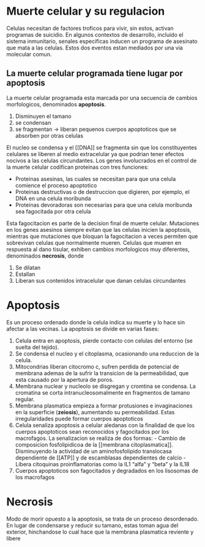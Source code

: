 # Muerte celular y su regulacion

Celulas necesitan de factores troficos para vivir, sin estos, activan programas de suicidio.
En algunos contextos de desarrollo, incluido el sistema inmunitario, senales especificas inducen un programa de asesinato que mata a las celulas.
Estos dos eventos estan mediados por una via molecular comun.

## La muerte celular programada tiene lugar por apoptosis

La muerte celular programada esta marcada por una secuencia de cambios morfologicos, denominados **apoptosis**.

1. Disminuyen el tamano
2. se condensan
3. se fragmentan → liberan pequenos cuerpos apoptoticos que se absorben por otras celulas

El nucleo se condensa y el [[DNA]] se fragmenta sin que los constituyentes celulares se liberen al medio extracelular ya que podrian tener efectos nocivos a las celulas circundantes.
Los genes involucrados en el control de la muerte celular codifican proteinas con tres funciones:

- Proteinas asesinas, las cuales se necesitan para que una celula comience el proceso apoptotico
- Proteinas destructivas o de destruccion que digieren, por ejemplo, el DNA en una celula moribunda
- Proteinas devoradoras son necesarias para que una celula moribunda sea fagocitada por otra celula

Esta fagocitacion es parte de la decision final de muerte celular. Mutaciones en los genes asesinos siempre evitan que las celulas inicien la apoptosis, mientras que mutaciones que bloquan la fagocitacion a veces permiten que sobrevivan celulas que normalmente mueren.
Celulas que mueren en respuesta al dano tisular, exhiben cambios morfologicos muy diferentes, denominados **necrosis**, donde
1. Se dilatan
2. Estallan
3. Liberan sus contenidos intracelular que danan celulas circundantes

# Apoptosis

Es un proceso ordenado donde la celula indica su muerte y lo hace sin afectar a las vecinas. La apoptosis se divide en varias fases:

1. Celula entra en apoptosis, pierde contacto con celulas del entorno (se suelta del tejido).
2. Se condensa el nucleo y el citoplasma, ocasionando una reduccion de la celula.
3. Mitocondrias liberan citocromo c, sufren perdida de potencial de membrana ademas de la sufrir la transicion de la permeabilidad, que esta causado por la apertura de poros.
4. Membrana nuclear y nucleolo se disgregan y cromtina se condensa. La cromatina se corta intranucleosomalmente en fragmentos de tamano regular.
5. Membrana plasmatica empieza a formar protusiones e invaginaciones en la superficie (**zeiosis**), aumentando su permeabilidad. Estas irregularidades puede formar cuerpos apoptoticos
6. Celula senaliza apoptosis a celular aledanas con la finalidad de que los cuerpos apoptoticos sean reconocidos y fagocitados por los macrofagos. La senalizacion se realiza de dos formas:
	   - Cambio de composicion fosfolipidicoa de la [[membrana citoplasmatica]]. Disminuyendo la actividad de un aminofosfolipido translocasa dependiente de [[ATP]] y de escamblasas dependientes de calcio
	   - Libera citoquinas proinflamatorias como la IL1 “alfa” y “beta” y la IL18
7. Cuerpos apoptoticos son fagocitados y degradados en los lisosomas de los macrofagos

# Necrosis

Modo de morir opuesto a la apoptosis, se trata de un proceso desordenado. En lugar de condensarse y reducir su tamano, estas toman agua del exterior, hinchandose lo cual hace que la membrana plasmatica reviente y libere
